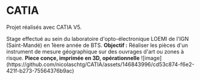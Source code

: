 # CATIA
<p>Projet réalisés avec CATIA V5.</p>
Stage effectué au sein du laboratoire d'opto-électronique LOEMI de l'IGN (Saint-Mandé) en 1èere année de BTS.
<strong>Objectif :</strong> Réaliser les pièces d'un instrument de mesure géographique sur des ouvrages d'art ou zones à risque.
<strong>Piece conçe, imprimée en 3D, opérationnelle</strong> 
![image](https://github.com/nicolaschtg/CATIA/assets/146843996/cd53c874-f6e2-421f-b273-75564376b9ac)


